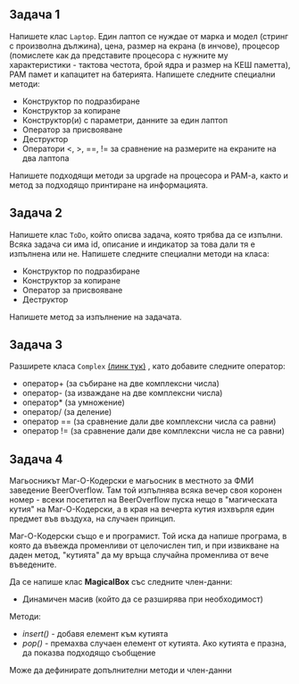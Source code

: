 ## Задача 1

Напишете клас `Laptop`. Един лаптоп се нуждае от марка и модел (стринг с произволна дължина), цена, размер на екрана (в инчове), процесор (помислете как да представите процесора с нужните му характеристики - тактова честота, брой ядра и размер на КЕШ паметта), РАМ памет и капацитет на батерията. Напишете следните специални методи:

- Конструктор по подразбиране
- Конструктор за копиране
- Конструктор(и) с параметри, данните за един лаптоп
- Оператор за присвояване
- Деструктор
- Оператори <, >, ==, != за сравнение на размерите на екраните на два лаптопа

Напишете подходящи методи за upgrade на процесора и РАМ-а, както и метод за подходящо принтиране на информацията.

## Задача 2

Напишете клас `ToDo`, който описва задача, която трябва да се изпълни. Всяка задача си има id, описание и индикатор за това дали тя е изпълнена или не. Напишете следните специални методи на класа:
- Конструктор по подразбиране
- Конструктор за копиране
- Оператор за присвояване
- Деструктор

Напишете метод за изпълнение на задачата.

## Задача 3

Разширете класа `Complex` [(линк тук)](https://github.com/SI-FMI-2019/OOP-2020/tree/master/02/Solutions/Complex) , като добавите следните оператор:

- оператор+ (за събиране на две комплексни числа)
- оператор- (за изваждане на две комплексни числа)
- оператор* (за умножение)
- оператор/ (за деление)
- оператор == (за сравнение дали две комплексни числа са равни)
- оператор != (за сравнение дали две комплексни числа не са равни)

## Задача 4

Магьосникът  Маг-О-Кодерски е магьосник в местното за ФМИ заведение BeerOverflow.  Там той изпълнява всяка вечер своя коронен номер - всеки посетител на  BeerOverflow пуска нещо в "магическата кутия" на Маг-О-Кодерски, а в  края на вечерта кутия изхвърля един предмет във въздуха, на случаен  принцип.  

Маг-О-Кодерски  също е и програмист. Той иска да напише програма, в която да въвежда  променливи от целочислен тип, и при извикване на даден метод, "кутията" да му връща  случайна променлива от вече въведените.  

Да се напише клас **MagicalBox** със следните член-данни: 

- Динамичен масив (който да се разширява при необходимост) 

Методи: 

- *insert()* - добавя елемент към кутията 
- *pop()*  - премахва случаен елемент от кутията. Ако кутията е празна, да показва  подходящо съобщение 

Може да дефинирате допълнителни методи и член-данни 